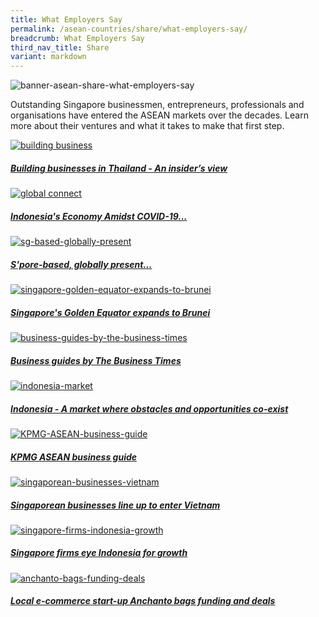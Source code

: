 ```yaml
---
title: What Employers Say
permalink: /asean-countries/share/what-employers-say/
breadcrumb: What Employers Say
third_nav_title: Share
variant: markdown
---
```

![banner-asean-share-what-employers-say](\images\asean-employers\What-employers-say-new.jpg)

Outstanding Singapore businessmen, entrepreneurs, professionals and organisations have entered the ASEAN markets over the decades. Learn more about their ventures and what it takes to make that first step.

<div>
	<div class="row is-multiline">
		<div class="col is-half-tablet padding--bottom--lg">
			<a href="/asean-countries/share/what-employers-say/building-business-thailand/" class="project-link">
				<img src="\images\asean-employers\building-business.jpg" alt="building business" class="project-image">
			<div class="project-card">
				<div class="project-title margin--bottom--xs">
					<h5><b>Building businesses in Thailand - An insider’s view</b></h5>
				</div>
			</div>
			</a>
		</div>
		<div class="col is-half-tablet padding--bottom--lg">
			<a href="/asean-countries/share/what-employers-say/global-connect-sbf/" class="project-link">
				<img src="\images\asean-employers\sbf-indo.png" alt="global connect" class="project-image">
			<div class="project-card">
				<div class="project-title margin--bottom--xs">
					<h5><b>Indonesia's Economy Amidst COVID-19...</b></h5>
				</div>
			</div>
			</a>
		</div>
	</div>
</div>

<p></p><p>

</p><div>
	<div class="row is-multiline">
		<div class="col is-half-tablet padding--bottom--lg">
			<a href="/asean-countries/share/what-employers-say/sg-based-globally-present/" class="project-link">
				<img src="\images\asean-employers\sg-based-globally-present.jpg" alt="sg-based-globally-present" class="project-image">
			<div class="project-card">
				<div class="project-title margin--bottom--xs">
					<h5><b>S'pore-based, globally present...</b></h5>
				</div>
			</div>
			</a>
		</div>
		<div class="col is-half-tablet padding--bottom--lg">
			<a href="/asean-countries/share/what-employers-say/singapore-golden-equator-expands-to-brunei/" class="project-link">
				<img src="\images\asean-employers\singapore-golden-equator-expands-to-brunei.jpg" alt="singapore-golden-equator-expands-to-brunei" class="project-image">
			<div class="project-card">
				<div class="project-title margin--bottom--xs">
					<h5><b>Singapore's Golden Equator expands to Brunei</b></h5>
				</div>
			</div>
			</a>
		</div>
	</div>
</div>

<p></p><p>

</p><div>
	<div class="row is-multiline">
		<div class="col is-half-tablet padding--bottom--lg">
			<a href="/asean-countries/share/what-employers-say/business-guides-by-the-business-times/" class="project-link">
				<img src="\images\asean-employers\business-guides-by-the-business-times.jpg" alt="business-guides-by-the-business-times" class="project-image">
			<div class="project-card">
				<div class="project-title margin--bottom--xs">
					<h5><b>Business guides by The Business Times</b></h5>
				</div>
			</div>
			</a>
		</div>
		<div class="col is-half-tablet padding--bottom--lg">
			<a href="/asean-countries/share/what-employers-say/indonesia-market/" class="project-link">
				<img src="\images\asean-employers\indonesia-market.jpg" alt="indonesia-market" class="project-image">
			<div class="project-card">
				<div class="project-title margin--bottom--xs">
					<h5><b>Indonesia - A market where obstacles and opportunities co-exist</b></h5>
				</div>
			</div>
			</a>
		</div>
	</div>
</div>

<p></p><p>

</p><div>
	<div class="row is-multiline">
		<div class="col is-half-tablet padding--bottom--lg">
			<a href="/asean-countries/share/what-employers-say/kpmg-asean-business-guide/" class="project-link">
				<img src="\images\asean-employers\KPMG-ASEAN-business-guide.jpg" alt="KPMG-ASEAN-business-guide" class="project-image">
			<div class="project-card">
				<div class="project-title margin--bottom--xs">
					<h5><b>KPMG ASEAN business guide</b></h5>
				</div>
			</div>
			</a>
		</div>
		<div class="col is-half-tablet padding--bottom--lg">
			<a href="/asean-countries/share/what-employers-say/singaporean-businesses-vietnam/" class="project-link">
				<img src="\images\asean-employers\singaporean-businesses-vietnam.jpg" alt="singaporean-businesses-vietnam" class="project-image">
			<div class="project-card">
				<div class="project-title margin--bottom--xs">
					<h5><b>Singaporean businesses line up to enter Vietnam</b></h5>
				</div>
			</div>
			</a>
		</div>
	</div>
</div>

<p></p><p>

</p><div>
	<div class="row is-multiline">
		<div class="col is-half-tablet padding--bottom--lg">
			<a href="/asean-countries/share/what-employers-say/singapore-firms-indonesia-growth/" class="project-link">
				<img src="\images\asean-employers\singapore-firms-indonesia-growth.jpg" alt="singapore-firms-indonesia-growth" class="project-image">
			<div class="project-card">
				<div class="project-title margin--bottom--xs">
					<h5><b>Singapore firms eye Indonesia for growth</b></h5>
				</div>
			</div>
			</a>
		</div>
		<div class="col is-half-tablet padding--bottom--lg">
			<a href="/asean-countries/share/what-employers-say/anchanto-bags-funding-deals/" class="project-link">
				<img src="\images\asean-employers\anchanto-bags-funding-deals.jpg" alt="anchanto-bags-funding-deals" class="project-image">
			<div class="project-card">
				<div class="project-title margin--bottom--xs">
					<h5><b>Local e-commerce start-up Anchanto bags funding and deals</b></h5>
				</div>
			</div>
			</a>
		</div>
	</div>
</div>
